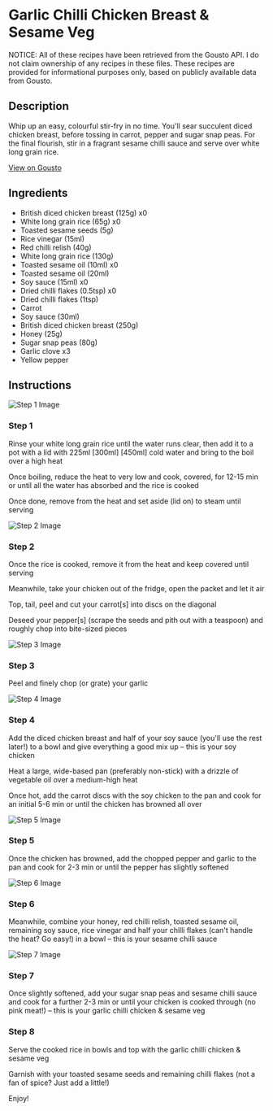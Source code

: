 # Garlic Chilli Chicken Breast & Sesame Veg

NOTICE: All of these recipes have been retrieved from the Gousto API. I do not claim ownership of any recipes in these files. These recipes are provided for informational purposes only, based on publicly available data from Gousto.

## Description

Whip up an easy, colourful stir-fry in no time. You'll sear succulent diced chicken breast, before tossing in carrot, pepper and sugar snap peas. For the final flourish, stir in a fragrant sesame chilli sauce and serve over white long grain rice.

[View on Gousto](https://www.gousto.co.uk/recipes/cookbook/garlic-chilli-chicken-breast-sesame-veg)

## Ingredients

- British diced chicken breast (125g) x0
- White long grain rice (65g) x0
- Toasted sesame seeds (5g)
- Rice vinegar (15ml)
- Red chilli relish (40g)
- White long grain rice (130g)
- Toasted sesame oil (10ml) x0
- Toasted sesame oil (20ml)
- Soy sauce (15ml) x0
- Dried chilli flakes (0.5tsp) x0
- Dried chilli flakes (1tsp)
- Carrot
- Soy sauce (30ml)
- British diced chicken breast (250g)
- Honey (25g)
- Sugar snap peas (80g)
- Garlic clove x3
- Yellow pepper

## Instructions

![Step 1 Image](https://production-media.gousto.co.uk/cms/recipe-step-image/step-1-1636541613882-x200.jpg)

### Step 1

Rinse your white long grain rice until the water runs clear, then add it to a pot with a lid with 225ml <span class="text-purple">[300ml]</span> <span class="text-danger">[450ml] </span>cold water and bring to the boil over a high heat

Once boiling, reduce the heat to very low and cook, covered, for 12-15 min or until all the water has absorbed and the rice is cooked

Once done, remove from the heat and set aside (lid on) to steam until serving

![Step 2 Image](https://production-media.gousto.co.uk/cms/recipe-step-image/step-2-1636541617981-x200.jpg)

### Step 2

Once the rice is cooked, remove it from the heat and keep covered until serving

Meanwhile, take your chicken out of the fridge, open the packet and let it air

Top, tail, peel and cut your carrot[s] into discs on the diagonal

Deseed your pepper[s]<span class="text-danger"> </span>(scrape the seeds and pith out with a teaspoon) and roughly chop into bite-sized pieces

![Step 3 Image](https://production-media.gousto.co.uk/cms/recipe-step-image/step-3-1-1636541623074-x200.jpg)

### Step 3

Peel and finely chop (or grate) your garlic

![Step 4 Image](https://production-media.gousto.co.uk/cms/recipe-step-image/step-4-1636541634434-x200.jpg)

### Step 4

Add the diced chicken breast and half of your soy sauce (you'll use the rest later!) to a bowl and give everything a good mix up – this is your soy chicken

Heat a large, wide-based pan (preferably non-stick) with a drizzle of vegetable oil over a medium-high heat

Once hot, add the carrot discs with the soy chicken to the pan and cook for an initial 5-6 min or until the chicken has browned all over

![Step 5 Image](https://production-media.gousto.co.uk/cms/recipe-step-image/step-5-1636541642669-x200.jpg)

### Step 5

Once the chicken has browned, add the chopped pepper and garlic to the pan and cook for 2-3 min or until the pepper has slightly softened

![Step 6 Image](https://production-media.gousto.co.uk/cms/recipe-step-image/step-6-1-1636541650570-x200.jpg)

### Step 6

Meanwhile, combine your honey, red chilli relish, toasted sesame oil, remaining soy sauce, rice vinegar and half your chilli flakes (can't handle the heat? Go easy!) in a bowl – this is your sesame chilli sauce

![Step 7 Image](https://production-media.gousto.co.uk/cms/recipe-step-image/step-7-1636541663627-x200.jpg)

### Step 7

Once slightly softened, add your sugar snap peas and sesame chilli sauce and cook for a further 2-3 min or until your chicken is cooked through (no pink meat!) – this is your garlic chilli chicken & sesame veg

### Step 8

Serve the cooked rice in bowls and top with the garlic chilli chicken & sesame veg

Garnish with your toasted sesame seeds and remaining chilli flakes (not a fan of spice? Just add a little!)

Enjoy!

